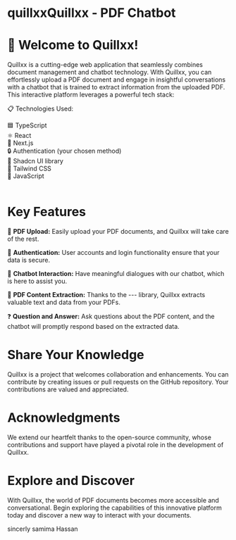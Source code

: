 # quillxxQuillxx - PDF Chatbot
# 🚀 Welcome to Quillxx!

Quillxx is a cutting-edge web application that seamlessly combines document management and chatbot technology. With Quillxx, you can effortlessly upload a PDF document and engage in insightful conversations with a chatbot that is trained to extract information from the uploaded PDF. This interactive platform leverages a powerful tech stack:

📋 Technologies Used:

🟦 TypeScript <br>
⚛️ React  <br>
🚀 Next.js  <br>
🔒 Authentication (your chosen method)  <br>
📜 Shadcn UI library  <br>
🎨 Tailwind CSS  <br>
🤖 JavaScript  <br> <br>

# Key Features  <br> 

📂 **PDF Upload:** Easily upload your PDF documents, and Quillxx will take care of the rest.

🔐 **Authentication:** User accounts and login functionality ensure that your data is secure.

🤖 **Chatbot Interaction:** Have meaningful dialogues with our chatbot, which is here to assist you.

📃  **PDF Content Extraction:** Thanks to the --- library, Quillxx extracts valuable text and data from your PDFs.

❓ **Question and Answer:** Ask questions about the PDF content, and the chatbot will promptly respond based on the extracted data.

# Share Your Knowledge
Quillxx is a project that welcomes collaboration and enhancements. You can contribute by creating issues or pull requests on the GitHub repository. Your contributions are valued and appreciated.


# Acknowledgments
We extend our heartfelt thanks to the open-source community, whose contributions and support have played a pivotal role in the development of Quillxx.

# Explore and Discover
With Quillxx, the world of PDF documents becomes more accessible and conversational. Begin exploring the capabilities of this innovative platform today and discover a new way to interact with your documents.

sincerly 
samima Hassan





